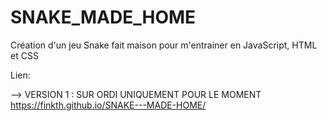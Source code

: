 # SNAKE_MADE_HOME
Création d'un jeu Snake fait maison pour m'entrainer en JavaScript, HTML et CSS

Lien:

--> VERSION 1 : SUR ORDI UNIQUEMENT POUR LE MOMENT
https://finkth.github.io/SNAKE---MADE-HOME/ 
